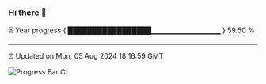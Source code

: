 ### Hi there 👋

⏳ Year progress { █████████████████▁▁▁▁▁▁▁▁▁▁▁▁▁ } 59.50 %

---

⏰ Updated on Mon, 05 Aug 2024 18:16:59 GMT

![Progress Bar CI](https://github.com/liununu/liununu/workflows/Progress%20Bar%20CI/badge.svg)

